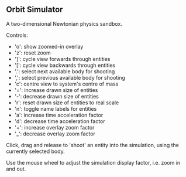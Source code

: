 ## Orbit Simulator

A two-dimensional Newtonian physics sandbox.

Controls:
- 'o': show zoomed-in overlay
- 'z': reset zoom
- ']': cycle view forwards through entities
- '[': cycle view backwards through entities
- '.': select next available body for shooting
- ',': select previous available body for shooting
- 'c': centre view to system's centre of mass
- '=': increase drawn size of entities
- '-': decrease drawn size of entities
- 'r': reset drawn size of entities to real scale
- 'n': toggle name labels for entities
- 'a': increase time acceleration factor
- 'd': decrease time acceleration factor
- '+': increase overlay zoom factor
- '_': decrease overlay zoom factor

Click, drag and release to 'shoot' an entity into the simulation, using the currently selected body.

Use the mouse wheel to adjust the simulation display factor, i.e. zoom in and out.
